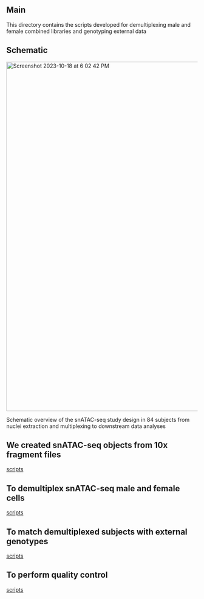 ## Main
This directory contains the scripts developed for demultiplexing male and female combined libraries and genotyping external data

## Schematic
<img width="918" alt="Screenshot 2023-10-18 at 6 02 42 PM" src="https://github.com/MGSSdouglas/snATAC_MDD/assets/60046859/2b754d01-ea69-458c-9576-30bedf97efba">

Schematic overview of the snATAC-seq study design in 84 subjects from nuclei extraction and multiplexing to downstream data analyses

## We created snATAC-seq objects from 10x fragment files 
[scripts](https://github.com/MGSSdouglas/snATAC_MDD/tree/main/1_preprocessing/snATAC_preprocessing)

## To demultiplex snATAC-seq male and female cells 
[scripts](https://github.com/MGSSdouglas/snATAC_MDD/tree/main/1_preprocessing/snATAC_preprocessing/07_demultiplex_barcodes_by_variants.sh)

## To match demultiplexed subjects with external genotypes
[scripts](https://github.com/MGSSdouglas/snATAC_MDD/tree/main/1_preprocessing/genotyping_qc_and_preprocessing)

## To perform quality control
[scripts](https://github.com/MGSSdouglas/snATAC_MDD/tree/main/1_preprocessing/quality_control)
